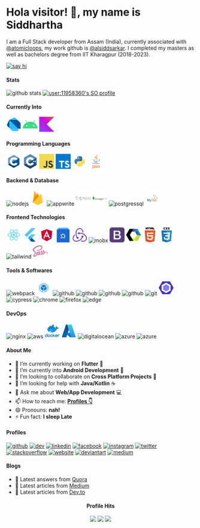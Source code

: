 # Hola visitor! 👋, my name is Siddhartha

I am a Full Stack developer from Assam (India), currently associated with [@atomicloops](https://www.atomicloops.com/), my work github is [@alsiddsarkar](https://github.com/alsiddsarkar). I completed my masters as well as bachelors degree from IIT Kharagpur (2018-2023).

[<img src='https://img.shields.io/badge/Say%20Hi%20%F0%9F%91%8B-grey?style=for-the-badge&logo=twitter' alt='say hi'>](https://twitter.com/siddsarkar7)

#### Stats

<img src="https://github-readme-stats.vercel.app/api?username=siddsarkar&show_icons=true&theme=slateorange&hide_border=false" alt="github stats" width="300"/>
<a href="https://github.com/johannchopin/stackoverflow-readme-profile">
  <img src="https://stackoverflow-readme-profile.johannchopin.fr/profile/11958360?theme=dark&website=true&location=true" alt="user:11958360's SO profile">
</a>

#### Currently Into 

<p align="left">
  <img src="https://raw.githubusercontent.com/github/explore/80688e429a7d4ef2fca1e82350fe8e3517d3494d/topics/dart/dart.png" alt="webpack" width="40" height="40"/>
  <img src="https://raw.githubusercontent.com/github/explore/80688e429a7d4ef2fca1e82350fe8e3517d3494d/topics/android/android.png" alt="webpack" width="40" height="40"/>
  <img src="https://raw.githubusercontent.com/github/explore/80688e429a7d4ef2fca1e82350fe8e3517d3494d/topics/kotlin/kotlin.png" alt="Kotlin" width="40" height="40"/>
</p>

#### Programming Languages

<p align="left">
  <img src="https://raw.githubusercontent.com/github/explore/80688e429a7d4ef2fca1e82350fe8e3517d3494d/topics/c/c.png" alt="C" width="40" height="40"/>
  <img src="https://raw.githubusercontent.com/github/explore/180320cffc25f4ed1bbdfd33d4db3a66eeeeb358/topics/cpp/cpp.png" alt="c++" width="40" height="40"/>
  <img src="https://raw.githubusercontent.com/github/explore/80688e429a7d4ef2fca1e82350fe8e3517d3494d/topics/javascript/javascript.png" alt="javascript" width="40" height="40"/>
  <img src="https://raw.githubusercontent.com/github/explore/80688e429a7d4ef2fca1e82350fe8e3517d3494d/topics/typescript/typescript.png" alt="typescript" width="40" height="40"/>
  <img src="https://raw.githubusercontent.com/github/explore/80688e429a7d4ef2fca1e82350fe8e3517d3494d/topics/python/python.png" alt="python" width="40" height="40"/>
  <img src="https://raw.githubusercontent.com/github/explore/80688e429a7d4ef2fca1e82350fe8e3517d3494d/topics/java/java.png" alt="java" width="40" height="40"/>
</p>

#### Backend & Database 

<p align="left">
  <img src="https://www3.assets.heroku.com/assets/home/icons/langs/node_2x-35010fb73ca6d2849ba119b71c230a81a168f9e03efd22b348676153b1948595.png" alt="nodejs" height="40"/>
  <img src="https://raw.githubusercontent.com/github/explore/80688e429a7d4ef2fca1e82350fe8e3517d3494d/topics/firebase/firebase.png" alt="firebase" width="40" height="40"/>
  <img src="https://avatars.githubusercontent.com/u/25003669?s=200&v=4" alt="appwrite" width="40" height="40"/>
  <img src="https://raw.githubusercontent.com/github/explore/80688e429a7d4ef2fca1e82350fe8e3517d3494d/topics/express/express.png" alt="express" width="40" height="40"/>
  <img src="https://raw.githubusercontent.com/github/explore/80688e429a7d4ef2fca1e82350fe8e3517d3494d/topics/mongodb/mongodb.png" alt="mongodb" width="40" height="40"/>
  <img src="https://avatars.githubusercontent.com/u/177543?s=200&v=4" alt="postgressql" width="40" height="40"/>
  <img src="https://raw.githubusercontent.com/github/explore/80688e429a7d4ef2fca1e82350fe8e3517d3494d/topics/mysql/mysql.png" alt="mysql" width="40" height="40"/>
</p>

#### Frontend Technologies 

<p align="left">
  <img src="https://raw.githubusercontent.com/github/explore/80688e429a7d4ef2fca1e82350fe8e3517d3494d/topics/react/react.png" alt="react" width="40" height="40"/>
  <img src="https://raw.githubusercontent.com/github/explore/80688e429a7d4ef2fca1e82350fe8e3517d3494d/topics/flutter/flutter.png" alt="flutter" width="40" height="40"/>
  <img src="https://raw.githubusercontent.com/github/explore/80688e429a7d4ef2fca1e82350fe8e3517d3494d/topics/angular/angular.png" alt="angular" width="40" height="40"/>
  <img src="https://raw.githubusercontent.com/github/explore/8eaa4711f3b6015070483ff1c3b707292304efe4/topics/chrome-extension/chrome-extension.png" alt="sass" width="40" height="40"/>
  <img src="https://raw.githubusercontent.com/github/explore/80688e429a7d4ef2fca1e82350fe8e3517d3494d/topics/redux/redux.png" alt="redux" width="40" height="40"/>
  <img src="https://avatars.githubusercontent.com/u/17475736?s=200&v=4" alt="mobx" width="40" height="40"/>
  <img src="https://raw.githubusercontent.com/github/explore/80688e429a7d4ef2fca1e82350fe8e3517d3494d/topics/bootstrap/bootstrap.png" alt="bootstrap" width="40" height="40"/>
  <img src="https://raw.githubusercontent.com/github/explore/80688e429a7d4ef2fca1e82350fe8e3517d3494d/topics/web-components/web-components.png" alt="bootstrap" width="40" height="40"/>
  <img src="https://raw.githubusercontent.com/github/explore/80688e429a7d4ef2fca1e82350fe8e3517d3494d/topics/html/html.png" alt="html5" width="40" height="40"/>
  <img src="https://raw.githubusercontent.com/github/explore/80688e429a7d4ef2fca1e82350fe8e3517d3494d/topics/css/css.png" alt="css" width="40" height="40"/>
  <img src="https://d2eip9sf3oo6c2.cloudfront.net/tags/images/000/001/215/thumb/tailwind-tag_2x.png" alt="tailwind" width="40" height="40"/>
  <img src="https://raw.githubusercontent.com/github/explore/80688e429a7d4ef2fca1e82350fe8e3517d3494d/topics/sass/sass.png" alt="sass" width="40" height="40"/>
</p>
  
#### Tools & Softwares

<p align="left">
  <img src="https://avatars.githubusercontent.com/u/65625612?s=200&v=4" alt="webpack" width="40" height="40"/>
  <img src="https://raw.githubusercontent.com/github/explore/80688e429a7d4ef2fca1e82350fe8e3517d3494d/topics/webpack/webpack.png" alt="webpack" width="40" height="40"/>
  <img src="https://static.figma.com/app/icon/1/icon-128.png" alt="github" width="40" height="40"/>
  <img src="https://www.jetbrains.com/apple-touch-icon.png" alt="github" width="40" height="40"/>
  <img src="https://developer.android.com/studio/_pwa/android/icons/icon-72x72.png" alt="github" width="40" height="40"/>
  <img src="https://github.com/fluidicon.png" alt="github" width="40" height="40"/>
  <img src="https://code.visualstudio.com/apple-touch-icon.png" alt="git" width="40" height="40"/>
  <img src="https://raw.githubusercontent.com/github/explore/80688e429a7d4ef2fca1e82350fe8e3517d3494d/topics/eslint/eslint.png" alt="eslint" width="40" height="40"/>
  <img src="https://avatars.githubusercontent.com/u/8908513?s=200&v=4" alt="cypress" width="40" height="40"/>
  <img src="https://raw.githubusercontent.com/alrra/browser-logos/main/src/chrome/chrome_48x48.png" alt="chrome" width="40" height="40"/>
  <img src="https://raw.githubusercontent.com/alrra/browser-logos/main/src/firefox/firefox_48x48.png" alt="firefox" width="40" height="40"/>
  <img src="https://raw.githubusercontent.com/alrra/browser-logos/main/src/edge/edge_48x48.png" alt="edge" width="40" height="40"/>
  
</p>

#### DevOps 

<p align="left">
  <img src="https://avatars.githubusercontent.com/u/1412239?s=200&v=4" alt="nginx" width="40" height="40"/>
  <img src="https://avatars.githubusercontent.com/u/2232217?s=200&v=4" alt="aws" width="40" height="40"/>
  <img src="https://raw.githubusercontent.com/github/explore/80688e429a7d4ef2fca1e82350fe8e3517d3494d/topics/docker/docker.png" alt="docker" width="40" height="40"/>
  <img src="https://raw.githubusercontent.com/github/explore/eaef8552d8b082ffafe2bfc8a5023d47da904aac/topics/azure/azure.png" alt="azure" width="40" height="40"/>
  <img src="https://www.digitalocean.com/_next/static/media/do-logo.d3eb8550.svg" alt="digitalocean" width="40" height="40"/>
  <img src="https://www.herokucdn.com/favicon.ico" alt="azure" width="40" height="40"/>
  <img src="https://fly.io/phx/ui/images/favicon/favicon-595d1312b35dfe32838befdf8505515e.ico" alt="azure" width="40" height="40"/>
</p>
  
#### About Me

- 🔭 I’m currently working on **Flutter** 🌝
- 🌱 I’m currently into **Android Development** 🌼
- 👯 I’m looking to collaborate on **Cross Platform Projects** 🐬
- 🤔 I’m looking for help with **Java/Kotlin** ☕
- 💬 Ask me about **Web/App Development** 💻
- 📫 How to reach me: [**Profiles 👇**](#profiles)
- 😄 Pronouns: **nah!**
- ⚡ Fun fact: **I sleep Late**

#### Profiles

[<img src='https://cdn.simpleicons.org/github/gray' alt='github' height='40'>](https://github.com/siddsarkar)  [<img src='https://cdn.simpleicons.org/devdotto/gray' alt='dev' height='40'>](https://dev.to/siddsarkar)  [<img src='https://cdn.simpleicons.org/linkedin/gray' alt='linkedin' height='40'>](https://www.linkedin.com/in/siddhartha-sarkar-9363a9193/)  [<img src='https://cdn.simpleicons.org/facebook/gray' alt='facebook' height='40'>](https://www.facebook.com/sidking791)  [<img src='https://cdn.simpleicons.org/instagram/gray' alt='instagram' height='40'>](https://www.instagram.com/sidd_sarkar/)  [<img src='https://cdn.simpleicons.org/x/gray' alt='twitter' height='40'>](https://twitter.com/siddsarkar7)  [<img src='https://cdn.simpleicons.org/stackoverflow/gray' alt='stackoverflow' height='40'>](https://stackoverflow.com/users/11958360)  [<img src='https://cdn.simpleicons.org/icloud/gray' alt='website' height='40'>](https://siddsarkar.github.io/)  [<img src='https://cdn.simpleicons.org/deviantart/gray' alt='deviantart' height='40'>](https://www.deviantart.com/sidking791)  [<img src='https://cdn.simpleicons.org/medium/gray' alt='medium' height='40'>](https://medium.com/@siddsarkar)

#### Blogs

- 📝 Latest answers from [Quora](https://www.quora.com/profile/Siddharth-502)
- 📝 Latest articles from [Medium](https://medium.com/@siddsarkar)
- 📝 Latest articles from [Dev.to](https://dev.to/siddsarkar)

<h4 align="middle">Profile Hits</h4>
<p align="middle">
  <img src="https://visitor-badge.laobi.icu/badge?page_id=siddsarkar.siddsarkar" />
  <img src="https://img.shields.io/endpoint?url=https%3A%2F%2Fhits.dwyl.com%2Fsiddsarkar%2Fsiddsarkar.json%3Fcolor%3Dpink" />
  <img src="https://img.shields.io/badge/dynamic/json?color=brightgreen&label=followers&query=followers&url=https%3A%2F%2Fapi.github.com%2Fusers%2Fsiddsarkar" />
</p>
